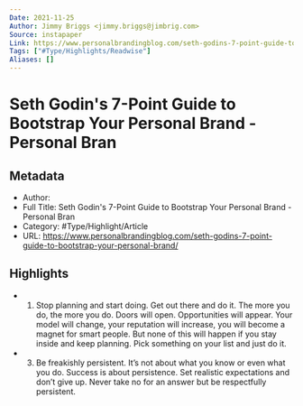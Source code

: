```yaml
---
Date: 2021-11-25
Author: Jimmy Briggs <jimmy.briggs@jimbrig.com>
Source: instapaper
Link: https://www.personalbrandingblog.com/seth-godins-7-point-guide-to-bootstrap-your-personal-brand/
Tags: ["#Type/Highlights/Readwise"]
Aliases: []
---
```

# Seth Godin's 7-Point Guide to Bootstrap Your Personal Brand - Personal Bran

## Metadata
- Author: 
- Full Title: Seth Godin's 7-Point Guide to Bootstrap Your Personal Brand - Personal Bran
- Category: #Type/Highlight/Article
- URL: https://www.personalbrandingblog.com/seth-godins-7-point-guide-to-bootstrap-your-personal-brand/

## Highlights
- 1. Stop planning and start doing. Get out there and do it. The more you do, the more you do. Doors will open. Opportunities will appear. Your model will change, your reputation will increase, you will become a magnet for smart people. But none of this will happen if you stay inside and keep planning. Pick something on your list and just do it.
- 3. Be freakishly persistent. It’s not about what you know or even what you do. Success is about persistence. Set realistic expectations and don’t give up. Never take no for an answer but be respectfully persistent.
